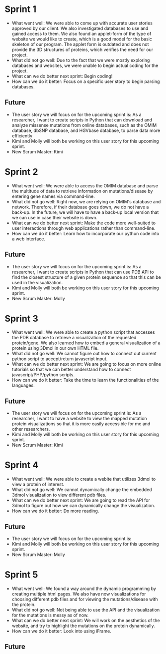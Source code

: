 # Sprint 1

- What went well: We were able to come up with accurate user stories approved by our client. We also investigated databases to use and gained access to them. We also found an applet-form of the type of website we would like to create, which is a good model for the basic skeleton of our program. The applet form is outdated and does not provide the 3D structures of proteins, which verifies the need for our project. 
- What did not go well: Due to the fact that we were mostly exploring databases and websites, we were unable to begin actual coding for the project. 
- What can we do better next sprint: Begin coding!
- How can we do it better: Focus on a specific user story to begin parsing databases. 

## Future
- The user story we will focus on for the upcoming sprint is:
As a researcher, I want to create scripts in Python that can download and analyze missense mutations from online databases, such as the OMIM database, dbSNP database, and HGVbase database, to parse data more efficiently
- Kimi and Molly will both be working on this user story for this upcoming sprint.
- New Scrum Master: Kimi


# Sprint 2

- What went well: We were able to access the OMIM database and parse the multitude of data to retrieve information on mutations/disease by entering gene names via command-line. 
- What did not go well: Right now, we are relying on OMIM's database and network. Therefore, if their database goes down, we do not have a back-up. In the future, we will have to have a back-up local version that we can use in case their website is down. 
- What can we do better next sprint: Make the code more well-suited to user interactions through web applications rather than command-line.
- How can we do it better: Learn how to incorporate our python code into a web interface. 

## Future
- The user story we will focus on for the upcoming sprint is: As a researcher, I want to create scripts in Python that can use PDB API to find the closest structure of a given protein sequence so that this can be used in the visualization.
- Kimi and Molly will both be working on this user story for this upcoming sprint. 
- New Scrum Master: Molly


# Sprint 3

- What went well: We were able to create a python script that accesses the PDB database to retrieve a visualization of the requested protein/gene. We also learned how to embed a general visualization of a protein using 3Dmol in our own HTML file. 
- What did not go well: We cannot figure out how to connect out current python script to accept/return javascript input.
- What can we do better next sprint: We are going to focus on more online tutorials so that we can better understand how to connect javascript/PHP/python scripts. 
- How can we do it better: Take the time to learn the functionalities of the languages. 

## Future
- The user story we will focus on for the upcoming sprint is: As a researcher, I want to have a website to view the mapped mutation protein visualizations so that it is more easily accessible for me and other researchers. 
- Kimi and Molly will both be working on this user story for this upcoming sprint.
- New Scrum Master: Kimi


# Sprint 4

- What went well: We were able to create a webite that utilizes 3dmol to view a protein of interest.
- What did not go well: We cannot dynamically change the embedded 3dmol visualization to view different pdb files.
- What can we do better next sprint: We are going to read the API for 3dmol to figure out how we can dynamically change the visualization.
- How can we do it better: Do more reading.

## Future
- The user story we will focus on for the upcoming sprint is: 
- Kimi and Molly will both be working on this user story for this upcoming sprint.
- New Scrum Master: Molly


# Sprint 5

- What went well: We found a way around the dynamic programming by creating multiple html pages. We also have now visualizations for choosing different pdb files and for viewing the mutations/disease with the protein.
- What did not go well: Not being able to use the API and the visualization for the mutations is messy as of now. 
- What can we do better next sprint: We will work on the aesthetics of the website, and try to highlight the mutations on the protein dynamically. 
- How can we do it better: Look into using iFrame. 

## Future

